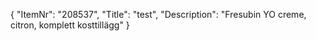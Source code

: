 {
  "ItemNr": "208537",
  "Title": "test",
  "Description": "Fresubin YO creme, citron, komplett kosttillägg"
}